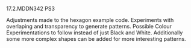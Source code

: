 17.2.MDDN342 PS3

Adjustments made to the hexagon example code. Experiments with overlaping and transparency to generate patterns. Possible Colour Experimentations to follow instead of just Black and White. Additionally some more complex shapes can be added for more interesting patterns.